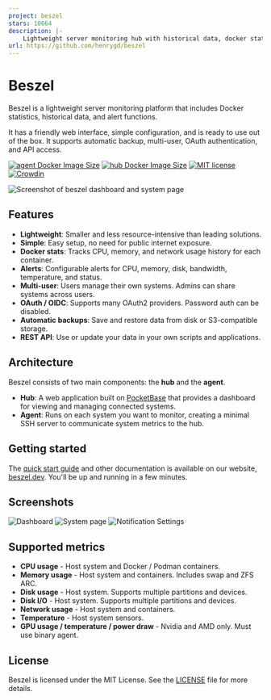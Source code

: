 ```yaml
---
project: beszel
stars: 10664
description: |-
    Lightweight server monitoring hub with historical data, docker stats, and alerts.
url: https://github.com/henrygd/beszel
---
```


# Beszel

Beszel is a lightweight server monitoring platform that includes Docker statistics, historical data, and alert functions.

It has a friendly web interface, simple configuration, and is ready to use out of the box. It supports automatic backup, multi-user, OAuth authentication, and API access.

[![agent Docker Image Size](https://img.shields.io/docker/image-size/henrygd/beszel-agent/0.4.0?logo=docker&label=agent%20image%20size)](https://hub.docker.com/r/henrygd/beszel-agent)
[![hub Docker Image Size](https://img.shields.io/docker/image-size/henrygd/beszel/0.4.0?logo=docker&label=hub%20image%20size)](https://hub.docker.com/r/henrygd/beszel)
[![MIT license](https://img.shields.io/github/license/henrygd/beszel?color=%239944ee)](https://github.com/henrygd/beszel/blob/main/LICENSE)
[![Crowdin](https://badges.crowdin.net/beszel/localized.svg)](https://crowdin.com/project/beszel)

![Screenshot of beszel dashboard and system page](https://henrygd-assets.b-cdn.net/beszel/screenshot-new.png)

## Features

- **Lightweight**: Smaller and less resource-intensive than leading solutions.
- **Simple**: Easy setup, no need for public internet exposure.
- **Docker stats**: Tracks CPU, memory, and network usage history for each container.
- **Alerts**: Configurable alerts for CPU, memory, disk, bandwidth, temperature, and status.
- **Multi-user**: Users manage their own systems. Admins can share systems across users.
- **OAuth / OIDC**: Supports many OAuth2 providers. Password auth can be disabled.
- **Automatic backups**: Save and restore data from disk or S3-compatible storage.
- **REST API**: Use or update your data in your own scripts and applications.

## Architecture

Beszel consists of two main components: the **hub** and the **agent**.

- **Hub**: A web application built on [PocketBase](https://pocketbase.io/) that provides a dashboard for viewing and managing connected systems.
- **Agent**: Runs on each system you want to monitor, creating a minimal SSH server to communicate system metrics to the hub.

## Getting started

The [quick start guide](https://beszel.dev/guide/getting-started) and other documentation is available on our website, [beszel.dev](https://beszel.dev). You'll be up and running in a few minutes.

## Screenshots

![Dashboard](https://beszel.dev/image/dashboard.png)
![System page](https://beszel.dev/image/system-full.png)
![Notification Settings](https://beszel.dev/image/settings-notifications.png)

## Supported metrics

- **CPU usage** - Host system and Docker / Podman containers.
- **Memory usage** - Host system and containers. Includes swap and ZFS ARC.
- **Disk usage** - Host system. Supports multiple partitions and devices.
- **Disk I/O** - Host system. Supports multiple partitions and devices.
- **Network usage** - Host system and containers.
- **Temperature** - Host system sensors.
- **GPU usage / temperature / power draw** - Nvidia and AMD only. Must use binary agent.

## License

Beszel is licensed under the MIT License. See the [LICENSE](LICENSE) file for more details.

